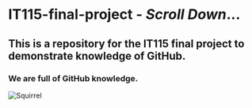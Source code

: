 # IT115-final-project - *Scroll Down*...
## This is a repository for the IT115 final project to demonstrate knowledge of GitHub. 
### We are full of GitHub knowledge.

![Squirrel](https://user-images.githubusercontent.com/77313123/112424339-77cf1880-8cf1-11eb-93df-8bbd1ee307c8.jpg)

